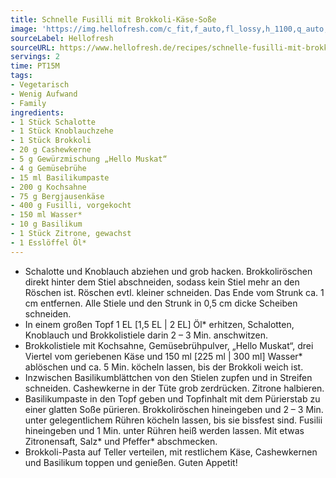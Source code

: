 ```yaml
---
title: Schnelle Fusilli mit Brokkoli-Käse-Soße
image: 'https://img.hellofresh.com/c_fit,f_auto,fl_lossy,h_1100,q_auto,w_2600/hellofresh_s3/image/schnelle-fusilli-mit-brokkoli-kase-sosze-829641d7.jpg'
sourceLabel: Hellofresh
sourceURL: https://www.hellofresh.de/recipes/schnelle-fusilli-mit-brokkoli-kase-sosze-61a61f8039127e47390f6d4b
servings: 2
time: PT15M
tags:
- Vegetarisch
- Wenig Aufwand
- Family
ingredients:
- 1 Stück Schalotte
- 1 Stück Knoblauchzehe
- 1 Stück Brokkoli
- 20 g Cashewkerne
- 5 g Gewürzmischung „Hello Muskat“
- 4 g Gemüsebrühe
- 15 ml Basilikumpaste
- 200 g Kochsahne
- 75 g Bergjausenkäse
- 400 g Fusilli, vorgekocht
- 150 ml Wasser*
- 10 g Basilikum
- 1 Stück Zitrone, gewachst
- 1 Esslöffel Öl*
---
```


- Schalotte und Knoblauch abziehen und grob hacken. Brokkoliröschen direkt hinter dem Stiel abschneiden, sodass kein Stiel mehr an den Röschen ist. Röschen evtl. kleiner schneiden. Das Ende vom Strunk ca. 1 cm entfernen. Alle Stiele und den Strunk in 0,5 cm dicke Scheiben schneiden.
- In einem großen Topf 1 EL [1,5 EL | 2 EL] Öl\* erhitzen, Schalotten, Knoblauch und Brokkolistiele darin 2 – 3 Min. anschwitzen.
- Brokkolistiele mit Kochsahne, Gemüsebrühpulver, „Hello Muskat“, drei Viertel vom geriebenen Käse und 150 ml [225 ml | 300 ml] Wasser\* ablöschen und ca. 5 Min. köcheln lassen, bis der Brokkoli weich ist.
- Inzwischen Basilikumblättchen von den Stielen zupfen und in Streifen schneiden. Cashewkerne in der Tüte grob zerdrücken. Zitrone halbieren.
- Basilikumpaste in den Topf geben und Topfinhalt mit dem Pürierstab zu einer glatten Soße pürieren. Brokkoliröschen hineingeben und 2 – 3 Min. unter gelegentlichem Rühren köcheln lassen, bis sie bissfest sind. Fusilii hineingeben und 1 Min. unter Rühren heiß werden lassen. Mit etwas Zitronensaft, Salz\* und Pfeffer\* abschmecken.
- Brokkoli-Pasta auf Teller verteilen, mit restlichem Käse, Cashewkernen und Basilikum toppen und genießen. Guten Appetit!
